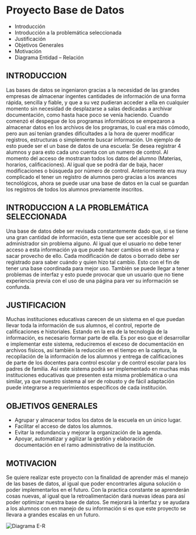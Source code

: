 # Proyecto Base de Datos

- Introducción
- Introducción a la problemática seleccionada
- Justificación
- Objetivos Generales
- Motivación
- Diagrama Entidad – Relación


## INTRODUCCION
Las bases de datos se ingeniaron gracias a la necesidad de las grandes empresas de almacenar ingentes cantidades de información de una forma rápida, sencilla y fiable, y que a su vez pudieran acceder a ella en cualquier momento sin necesidad de desplazarse a salas dedicadas a archivar documentación, como hasta hace poco se venía haciendo. Cuando comenzó el despegue de los programas informáticos se empezaron a almacenar datos en los archivos de los programas, lo cual era más cómodo, pero aun así tenían grandes dificultades a la hora de querer modificar registros, estructuras o simplemente buscar información. Un ejemplo de esto puede ser el un base de datos de una escuela: Se desea registrar 4 alumnos y para esto cada uno cuenta con un numero de control. Al momento del acceso de mostraran todos los datos del alumno (Materias, horarios, calificaciones). Al igual que se podrá dar de baja, hacer modificaciones o búsqueda por número de control. Anteriormente era muy complicado el tener un registro de alumnos pero gracias a los avances tecnológicos, ahora se puede usar una base de datos en la cual se guardan los registros de todos los alumnos previamente inscritos.

## INTRODUCCION A LA PROBLEMÁTICA SELECCIONADA
Una base de datos debe ser revisada constantemente dado que, si se tiene una gran cantidad de información, esta tiene que ser accesible por el administrador sin problema alguno. Al igual que el usuario no debe tener acceso a esta información ya que puede hacer cambios en el sistema y sacar provecho de ello. Cada modificación de datos o borrado debe ser registrado para saber cuándo y quien hizo tal cambio. Esto con el fin de tener una base coordinada para mejor uso. También se puede llegar a tener problemas de interfaz y esto puede provocar que un usuario que no tiene experiencia previa con el uso de una página para ver su información se confunda.

## JUSTIFICACION
Muchas instituciones educativas carecen de un sistema en el que puedan llevar toda la información de sus alumnos, el control, reporte de calificaciones e historiales. Estando en la era de la tecnología de la información, es necesario formar parte de ella.
Es por eso que el desarrollar e implementar este sistema, reduciremos el exceso de documentación en archivos físicos, así también la reducción en el tiempo en la captura, la recopilación de la información de los alumnos y entrega de calificaciones de parte de los docentes para control escolar y de control escolar para los padres de familia.
Así este sistema podrá ser implementado en muchas más instituciones educativas que presenten esta misma problemática o una similar, ya que nuestro sistema al ser de robusto y de fácil adaptación puede integrarse a requerimientos específicos de cada institución.

## OBJETIVOS GENERALES
- Agrupar y almacenar todos los datos de la escuela en un único lugar.
- Facilitar el acceso de datos los alumnos.
- Evitar la redundancia y mejorar la organización de la agenda.
- Apoyar, automatizar y agilizar la gestión y elaboración de documentación en el ramo administrativo de la institución.

## MOTIVACION
Se quiere realizar este proyecto con la finalidad de aprender más el manejo de las bases de datos, al igual que poder encontrarles alguna solución o poder implementarlos en el futuro. Con la practica constante se aprenderán cosas nuevas, al igual que la retroalimentación dará nuevas ideas para así poder optimizar nuestra base de datos. Se mejorará la interfaz y se ayudara a los alumnos con en manejo de su información si es que este proyecto se llevara a grandes escalas en un futuro.


![Diagrama E-R](https://github.com/VictorGaona/Evaluaci-n-Ordinaria-Pr-ctica-Unidad-1/blob/master/Entidad%20Relacion.png)
